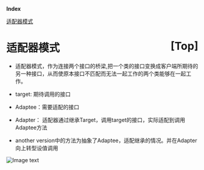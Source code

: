 <a name="index">**Index**</a>

<a href="#0">适配器模式</a>  
# <a name="0">适配器模式</a><a style="float:right;text-decoration:none;" href="#index">[Top]</a>
- 适配器模式，作为连接两个接口的桥梁,把一个类的接口变换成客户端所期待的另一种接口，从而使原本接口不匹配而无法一起工作的两个类能够在一起工作。

- target: 期待调用的接口
- Adaptee：需要适配的接口
- Adapter： 适配器通过继承Target，调用target的接口，实际适配到调用Adaptee方法

- another version中的方法为抽象了Adaptee，适配继承的情况。并在Adapter向上转型设值调用

![Image text](https://upload-images.jianshu.io/upload_images/944365-24c6bf44da1b79ad.png?imageMogr2/auto-orient/strip|imageView2/2/w/510/format/webp)